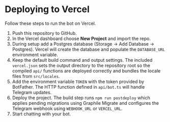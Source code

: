 # Deploying to Vercel

Follow these steps to run the bot on Vercel.

1. Push this repository to GitHub.
2. In the Vercel dashboard choose **New Project** and import the repo.
3. During setup add a Postgres database (Storage -> Add Database -> Postgres). Vercel
   will create the database and populate the `DATABASE_URL` environment variable.
4. Keep the default build command and output settings. The included `vercel.json`
   sets the output directory to the repository root so the compiled `api/` functions
   are deployed correctly and bundles the locale files from `src/locales`.
5. Add the environment variable `TOKEN` with the token provided by BotFather.
   The HTTP function defined in `api/bot.ts` will handle Telegram updates.
6. Deploy the project. The build step runs `npm run postdeploy` which applies pending migrations using Graphile Migrate and configures the Telegram webhook using `WEBHOOK_URL` or `VERCEL_URL`.
7. Start chatting with your bot.
